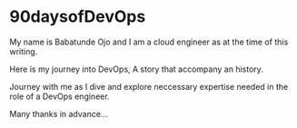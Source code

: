 # 90daysofDevOps

My name is Babatunde Ojo and I am a cloud engineer as at the time of this writing.

Here is my journey into DevOps, A story that accompany an history.

Journey with me as I dive and explore neccessary expertise needed in the role of a DevOps engineer.

Many thanks in advance...
